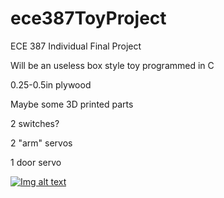 # ece387ToyProject
ECE 387 Individual Final Project


Will be an useless box style toy programmed in C


0.25-0.5in plywood

Maybe some 3D printed parts


2 switches?

2 "arm" servos

1 door servo




[![Img alt text](https://img.youtube.com/vi/gphNHizoBe4/0.jpg)](https://www.youtube.com/watch?v=gphNHizoBe4)

